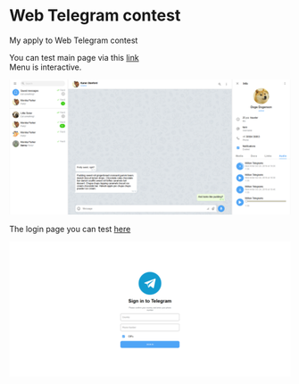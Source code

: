 # Web Telegram contest
My apply to Web Telegram contest

You can test main page via this [link](https://bodamat.github.io/web-telegram-contest/)  
Menu is interactive.

![preview](preview.png)

The login page you can test [here](https://bodamat.github.io/web-telegram-contest/signin.html)

![preview](preview-1.png)
